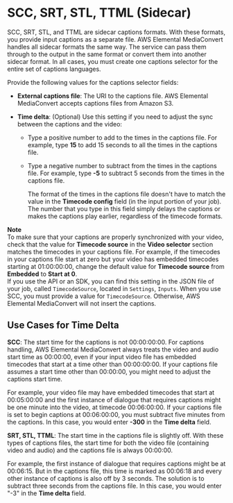# SCC, SRT, STL, TTML \(Sidecar\)<a name="scc"></a>

SCC, SRT, STL, and TTML are sidecar captions formats\. With these formats, you provide input captions as a separate file\. AWS Elemental MediaConvert handles all sidecar formats the same way\. The service can pass them through to the output in the same format or convert them into another sidecar format\. In all cases, you must create one captions selector for the entire set of captions languages\.

Provide the following values for the captions selector fields:

+ **External captions file**: The URI to the captions file\. AWS Elemental MediaConvert accepts captions files from Amazon S3\.

+ **Time delta**: \(Optional\) Use this setting if you need to adjust the sync between the captions and the video:

  + Type a positive number to add to the times in the captions file\. For example, type **15** to add 15 seconds to all the times in the captions file\.

  + Type a negative number to subtract from the times in the captions file\. For example, type **\-5** to subtract 5 seconds from the times in the captions file\.

    The format of the times in the captions file doesn't have to match the value in the **Timecode config** field \(in the input portion of your job\)\. The number that you type in this field simply delays the captions or makes the captions play earlier, regardless of the timecode formats\.

**Note**  
To make sure that your captions are properly synchronized with your video, check that the value for **Timecode source** in the **Video selector** section matches the timecodes in your captions file\. For example, if the timecodes in your captions file start at zero but your video has embedded timecodes starting at 01:00:00:00, change the default value for **Timecode source** from **Embedded** to **Start at 0**\.  
If you use the API or an SDK, you can find this setting in the JSON file of your job, called `TimecodeSource`, located in `Settings`, `Inputs`\. When you use SCC, you must provide a value for `TimecodeSource`\. Otherwise, AWS Elemental MediaConvert will not insert the captions\. 

## Use Cases for Time Delta<a name="time-delta-use-cases"></a>

**SCC**: The start time for the captions is not 00:00:00:00\. For captions handling, AWS Elemental MediaConvert always treats the video and audio start time as 00:00:00, even if your input video file has embedded timecodes that start at a time other than 00:00:00:00\. If your captions file assumes a start time other than 00:00:00, you might need to adjust the captions start time\. 

For example, your video file may have embedded timecodes that start at 00:05:00:00 and the first instance of dialogue that requires captions might be one minute into the video, at timecode 00:06:00:00\. If your captions file is set to begin captions at 00:06:00:00, you must subtract five minutes from the captions\. In this case, you would enter **\-300** in the **Time delta** field\.

**SRT, STL, TTML**: The start time in the captions file is slightly off\. With these types of captions files, the start time for both the video file \(containing video and audio\) and the captions file is always 00:00:00\.

For example, the first instance of dialogue that requires captions might be at 00:06:15\. But in the captions file, this time is marked as 00:06:18 and every other instance of captions is also off by 3 seconds\. The solution is to subtract three seconds from the captions file\. In this case, you would enter "\-3" in the **Time delta** field\.